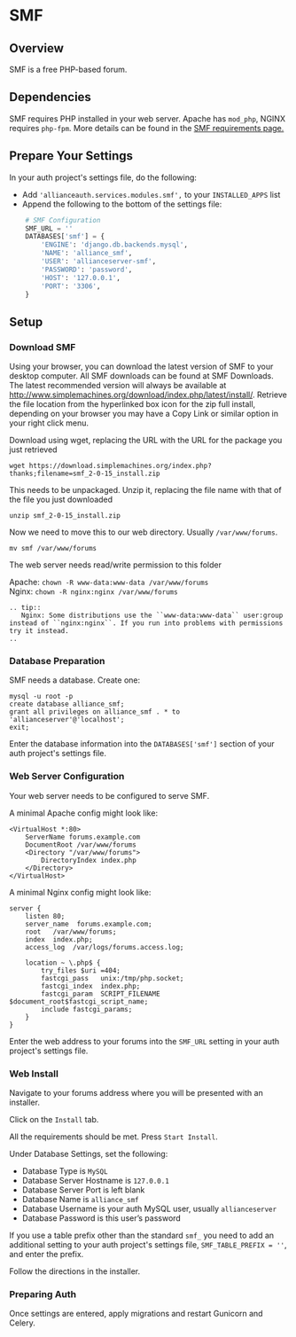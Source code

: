 # SMF

## Overview
SMF is a free PHP-based forum.

## Dependencies
SMF requires PHP installed in your web server. Apache has `mod_php`, NGINX requires `php-fpm`. More details can be found in the [SMF requirements page.](https://download.simplemachines.org/requirements.php)

## Prepare Your Settings
In your auth project's settings file, do the following:
 - Add `'allianceauth.services.modules.smf',` to your `INSTALLED_APPS` list
 - Append the following to the bottom of the settings file:

```python
    # SMF Configuration
    SMF_URL = ''
    DATABASES['smf'] = {
        'ENGINE': 'django.db.backends.mysql',
        'NAME': 'alliance_smf',
        'USER': 'allianceserver-smf',
        'PASSWORD': 'password',
        'HOST': '127.0.0.1',
        'PORT': '3306',
    }
```

## Setup
### Download SMF
Using your browser, you can download the latest version of SMF to your desktop computer. All SMF downloads can be found at SMF Downloads. The latest recommended version will always be available at http://www.simplemachines.org/download/index.php/latest/install/. Retrieve the file location from the hyperlinked box icon for the zip full install,  depending on your browser you may have a Copy Link or similar option in your right click menu.


Download using wget, replacing the URL with the URL for the package you just retrieved

    wget https://download.simplemachines.org/index.php?thanks;filename=smf_2-0-15_install.zip

This needs to be unpackaged. Unzip it, replacing the file name with that of the file you just downloaded

    unzip smf_2-0-15_install.zip

Now we need to move this to our web directory. Usually `/var/www/forums`.

    mv smf /var/www/forums

The web server needs read/write permission to this folder

Apache: `chown -R www-data:www-data /var/www/forums`  
Nginx: `chown -R nginx:nginx /var/www/forums`

```eval_rst
.. tip::
   Nginx: Some distributions use the ``www-data:www-data`` user:group instead of ``nginx:nginx``. If you run into problems with permissions try it instead.
..
```

### Database Preparation
SMF needs a database. Create one:

    mysql -u root -p
    create database alliance_smf;
    grant all privileges on alliance_smf . * to 'allianceserver'@'localhost';
    exit;

Enter the database information into the `DATABASES['smf']` section of your auth project's settings file.

### Web Server Configuration
Your web server needs to be configured to serve SMF.

A minimal Apache config might look like:

    <VirtualHost *:80>
        ServerName forums.example.com
        DocumentRoot /var/www/forums
        <Directory "/var/www/forums">
            DirectoryIndex index.php
        </Directory>
    </VirtualHost>

A minimal Nginx config might look like:

    server {
        listen 80;
        server_name  forums.example.com;
        root   /var/www/forums;
        index  index.php;
        access_log  /var/logs/forums.access.log;

        location ~ \.php$ {
            try_files $uri =404;
            fastcgi_pass   unix:/tmp/php.socket;
            fastcgi_index  index.php;
            fastcgi_param  SCRIPT_FILENAME  $document_root$fastcgi_script_name;
            include fastcgi_params;
        }
    }

Enter the web address to your forums into the `SMF_URL` setting in your auth project's settings file.

### Web Install
Navigate to your forums address where you will be presented with an installer.

Click on the `Install` tab.

All the requirements should be met. Press `Start Install`.

Under Database Settings, set the following:
 - Database Type is `MySQL`
 - Database Server Hostname is `127.0.0.1`
 - Database Server Port is left blank
 - Database Name is `alliance_smf`
 - Database Username is your auth MySQL user, usually `allianceserver`
 - Database Password is this user’s password

If you use a table prefix other than the standard `smf_` you need to add an additional setting to your auth project's settings file, `SMF_TABLE_PREFIX = ''`, and enter the prefix.

Follow the directions in the installer.

### Preparing Auth
Once settings are entered, apply migrations and restart Gunicorn and Celery.
